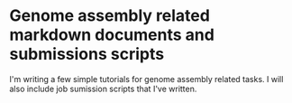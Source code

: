 # Genome assembly related markdown documents and submissions scripts
I'm writing a few simple tutorials for genome assembly related tasks. I will also include job sumission scripts that I've written.
